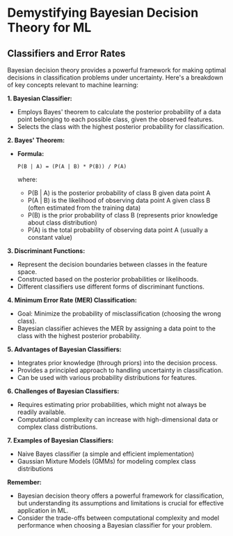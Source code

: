 # Demystifying Bayesian Decision Theory for ML

## Classifiers and Error Rates

Bayesian decision theory provides a powerful framework for making optimal decisions in classification problems under uncertainty. Here's a breakdown of key concepts relevant to machine learning:

**1. Bayesian Classifier:**

- Employs Bayes' theorem to calculate the posterior probability of a data point belonging to each possible class, given the observed features.
- Selects the class with the highest posterior probability for classification.

**2. Bayes' Theorem:**

- **Formula:**
    
    ```
    P(B | A) = (P(A | B) * P(B)) / P(A)
    ```
    
    where:
    - P(B | A) is the posterior probability of class B given data point A
    - P(A | B) is the likelihood of observing data point A given class B (often estimated from the training data)
    - P(B) is the prior probability of class B (represents prior knowledge about class distribution)
    - P(A) is the total probability of observing data point A (usually a constant value)

**3. Discriminant Functions:**

- Represent the decision boundaries between classes in the feature space.
- Constructed based on the posterior probabilities or likelihoods.
- Different classifiers use different forms of discriminant functions.

**4. Minimum Error Rate (MER) Classification:**

- Goal: Minimize the probability of misclassification (choosing the wrong class).
- Bayesian classifier achieves the MER by assigning a data point to the class with the highest posterior probability.

**5. Advantages of Bayesian Classifiers:**

- Integrates prior knowledge (through priors) into the decision process.
- Provides a principled approach to handling uncertainty in classification.
- Can be used with various probability distributions for features.

**6. Challenges of Bayesian Classifiers:**

- Requires estimating prior probabilities, which might not always be readily available.
- Computational complexity can increase with high-dimensional data or complex class distributions.

**7. Examples of Bayesian Classifiers:**

- Naive Bayes classifier (a simple and efficient implementation)
- Gaussian Mixture Models (GMMs) for modeling complex class distributions

**Remember:**

- Bayesian decision theory offers a powerful framework for classification, but understanding its assumptions and limitations is crucial for effective application in ML.
- Consider the trade-offs between computational complexity and model performance when choosing a Bayesian classifier for your problem.